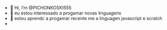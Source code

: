 - 👋 Hi, I’m @PICHONKOSKI555
- 👀 eu estou  interessado a progamar novas linguagens
- 🌱 estou aprendc  a progamar recente me  a linguagen javascript e scratch
- 

<!---
PICHONKOSKI555/PICHONKOSKI555 is a ✨ special ✨ repository because its `README.md` (this file) appears on your GitHub profile.
You can click the Preview link to take a look at your changes.
--->

